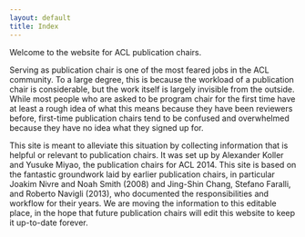 ```yaml
---
layout: default
title: Index
---
```


Welcome to the website for ACL publication chairs.

Serving as publication chair is one of the most feared jobs in the ACL
community.  To a large degree, this is because the workload of a
publication chair is considerable, but the work itself is largely
invisible from the outside.  While most people who are asked to be
program chair for the first time have at least a rough idea of what
this means because they have been reviewers before, first-time
publication chairs tend to be confused and overwhelmed because they
have no idea what they signed up for.

This site is meant to alleviate this situation by collecting
information that is helpful or relevant to publication chairs.  It was
set up by Alexander Koller and Yusuke Miyao, the publication chairs
for ACL 2014.  This site is based on the fantastic groundwork laid by
earlier publication chairs, in particular Joakim Nivre and Noah Smith
(2008) and Jing-Shin Chang, Stefano Faralli, and Roberto Navigli
(2013), who documented the responsibilities and workflow for their
years.  We are moving the information to this editable place, in the
hope that future publication chairs will edit this website to keep it
up-to-date forever.

